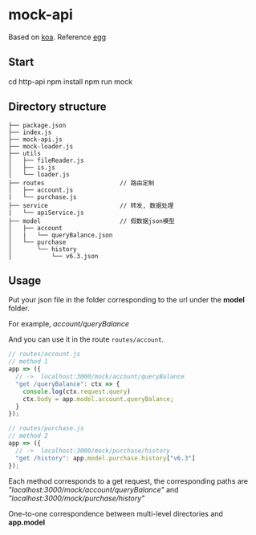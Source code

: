 # mock-api

Based on [koa](https://github.com/koajs/koa).
Reference [egg](https://github.com/eggjs/egg-core)

## Start

cd http-api
npm install
npm run mock

## Directory structure

```
├── package.json
├── index.js
├── mock-api.js
├── mock-loader.js
├── utils
│   ├── fileReader.js
│   ├── is.js
│   └── loader.js
├── routes                     // 路由定制
│   ├── account.js
|   └── purchase.js
├── service                    // 转发, 数据处理
|   └── apiService.js
├── model                      // 假数据json模型
│   ├── account
│   |   └── queryBalance.json
│   └── purchase
│       └── history
│           └── v6.3.json

```

## Usage

Put your json file in the folder corresponding to the url under the **model** folder.

For example, _account/queryBalance_

And you can use it in the route `routes/account`.

```js
// routes/account.js
// method 1
app => ({
  // ->  localhost:3000/mock/account/queryBalance
  "get /queryBalance": ctx => {
    console.log(ctx.request.query)
    ctx.body = app.model.account.queryBalance;
  }
});

// routes/purchase.js
// method 2
app => ({
  // ->  localhost:3000/mock/purchase/history
  "get /history": app.model.purchase.history["v6.3"]
});
```

Each method corresponds to a get request, the corresponding paths are *"localhost:3000/mock/account/queryBalance"* and *"localhost:3000/mock/purchase/history"*

One-to-one correspondence between multi-level directories and **app.model**
